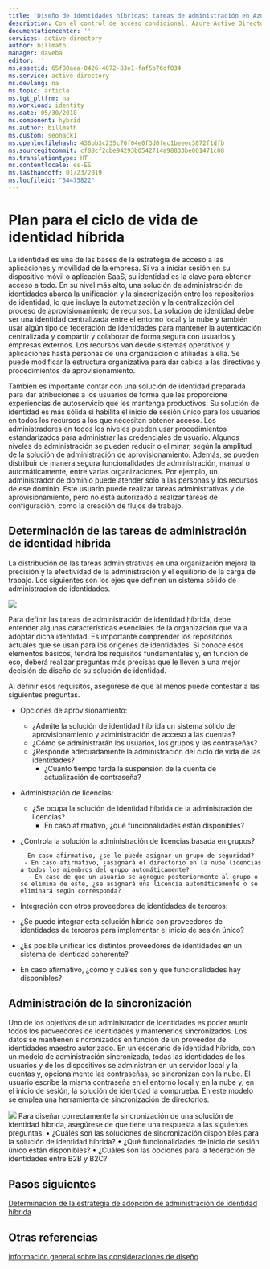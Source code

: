 ```yaml
---
title: 'Diseño de identidades híbridas: tareas de administración en Azure | Microsoft Docs'
description: Con el control de acceso condicional, Azure Active Directory comprueba las condiciones específicas que se eligen al autenticar al usuario y antes de permitirle acceso a la aplicación. Si se cumplen las condiciones, el usuario queda autenticado y se le permite el acceso a la aplicación.
documentationcenter: ''
services: active-directory
author: billmath
manager: daveba
editor: ''
ms.assetid: 65f80aea-0426-4072-83e1-faf5b76df034
ms.service: active-directory
ms.devlang: na
ms.topic: article
ms.tgt_pltfrm: na
ms.workload: identity
ms.date: 05/30/2018
ms.component: hybrid
ms.author: billmath
ms.custom: seohack1
ms.openlocfilehash: 436bb3c235c76f04e0f3d0fec1beeec3872f1dfb
ms.sourcegitcommit: cf88cf2cbe94293b0542714a98833be001471c08
ms.translationtype: HT
ms.contentlocale: es-ES
ms.lasthandoff: 01/23/2019
ms.locfileid: "54475822"
---
```

# <a name="plan-for-hybrid-identity-lifecycle"></a>Plan para el ciclo de vida de identidad híbrida
La identidad es una de las bases de la estrategia de acceso a las aplicaciones y movilidad de la empresa. Si va a iniciar sesión en su dispositivo móvil o aplicación SaaS, su identidad es la clave para obtener acceso a todo. En su nivel más alto, una solución de administración de identidades abarca la unificación y la sincronización entre los repositorios de identidad, lo que incluye la automatización y la centralización del proceso de aprovisionamiento de recursos. La solución de identidad debe ser una identidad centralizada entre el entorno local y la nube y también usar algún tipo de federación de identidades para mantener la autenticación centralizada y compartir y colaborar de forma segura con usuarios y empresas externos. Los recursos van desde sistemas operativos y aplicaciones hasta personas de una organización o afiliadas a ella. Se puede modificar la estructura organizativa para dar cabida a las directivas y procedimientos de aprovisionamiento.

También es importante contar con una solución de identidad preparada para dar atribuciones a los usuarios de forma que les proporcione experiencias de autoservicio que les mantenga productivos. Su solución de identidad es más sólida si habilita el inicio de sesión único para los usuarios en todos los recursos a los que necesitan obtener acceso. Los administradores en todos los niveles pueden usar procedimientos estandarizados para administrar las credenciales de usuario. Algunos niveles de administración se pueden reducir o eliminar, según la amplitud de la solución de administración de aprovisionamiento. Además, se pueden distribuir de manera segura funcionalidades de administración, manual o automáticamente, entre varias organizaciones. Por ejemplo, un administrador de dominio puede atender solo a las personas y los recursos de ese dominio. Este usuario puede realizar tareas administrativas y de aprovisionamiento, pero no está autorizado a realizar tareas de configuración, como la creación de flujos de trabajo.

## <a name="determine-hybrid-identity-management-tasks"></a>Determinación de las tareas de administración de identidad híbrida
La distribución de las tareas administrativas en una organización mejora la precisión y la efectividad de la administración y el equilibrio de la carga de trabajo. Los siguientes son los ejes que definen un sistema sólido de administración de identidades.

 ![](./media/plan-hybrid-identity-design-considerations/Identity_management_considerations.png)

Para definir las tareas de administración de identidad híbrida, debe entender algunas características esenciales de la organización que va a adoptar dicha identidad. Es importante comprender los repositorios actuales que se usan para los orígenes de identidades. Si conoce esos elementos básicos, tendrá los requisitos fundamentales y, en función de eso, deberá realizar preguntas más precisas que le lleven a una mejor decisión de diseño de su solución de identidad.  

Al definir esos requisitos, asegúrese de que al menos puede contestar a las siguientes preguntas.

* Opciones de aprovisionamiento: 
  
  * ¿Admite la solución de identidad híbrida un sistema sólido de aprovisionamiento y administración de acceso a las cuentas?
  * ¿Cómo se administrarán los usuarios, los grupos y las contraseñas?
  * ¿Responde adecuadamente la administración del ciclo de vida de las identidades? 
    * ¿Cuánto tiempo tarda la suspensión de la cuenta de actualización de contraseña?
* Administración de licencias: 
  
  * ¿Se ocupa la solución de identidad híbrida de la administración de licencias?
    * En caso afirmativo, ¿qué  funcionalidades están disponibles?
* ¿Controla la solución la administración de licencias basada en grupos? 
  
      - En caso afirmativo, ¿se le puede asignar un grupo de seguridad? 
       - En caso afirmativo, ¿asignará el directorio en la nube licencias a todos los miembros del grupo automáticamente? 
        - En caso de que un usuario se agregue posteriormente al grupo o se elimina de este, ¿se asignará una licencia automáticamente o se eliminará según corresponda? 
* Integración con otros proveedores de identidades de terceros:
* ¿Se puede integrar esta solución híbrida con proveedores de identidades de terceros para implementar el inicio de sesión único?
* ¿Es posible unificar los distintos proveedores de identidades en un sistema de identidad coherente?
* En caso afirmativo, ¿cómo y cuáles son y que funcionalidades hay disponibles?

## <a name="synchronization-management"></a>Administración de la sincronización
Uno de los objetivos de un administrador de identidades es poder reunir todos los proveedores de identidades y mantenerlos sincronizados. Los datos se mantienen sincronizados en función de un proveedor de identidades maestro autorizado. En un escenario de identidad híbrida, con un modelo de administración sincronizada, todas las identidades de los usuarios y de los dispositivos se administran en un servidor local y la cuentas y, opcionalmente las contraseñas, se sincronizan con la nube. El usuario escribe la misma contraseña en el entorno local y en la nube y, en el inicio de sesión, la solución de identidad la comprueba. En este modelo se emplea una herramienta de sincronización de directorios.

![](./media/plan-hybrid-identity-design-considerations/Directory_synchronization.png) Para diseñar correctamente la sincronización de una solución de identidad híbrida, asegúrese de que tiene una respuesta a las siguientes preguntas: •  ¿Cuáles son las soluciones de sincronización disponibles para la solución de identidad híbrida?
•  ¿Qué funcionalidades de inicio de sesión único están disponibles?
•  ¿Cuáles son las opciones para la federación de identidades entre B2B y B2C?

## <a name="next-steps"></a>Pasos siguientes
[Determinación de la estrategia de adopción de administración de identidad híbrida](plan-hybrid-identity-design-considerations-lifecycle-adoption-strategy.md)

## <a name="see-also"></a>Otras referencias
[Información general sobre las consideraciones de diseño](plan-hybrid-identity-design-considerations-overview.md)

